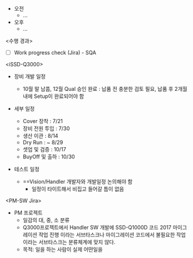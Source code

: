- 오전
	- ...
- 오후
	- ...

<수행 경과>
- [ ] Work progress check (Jira) - SQA

\<iSSD-Q3000>
- 장비 개발 일정
	- 10월 말 남풉, 12월 Qual 승인 완료 : 납품 전 충분한 검토 필요, 납품 후 2개월 내에 Setup이 완료되어야 함  

- 세부 일정  
	- Cover 장착 : 7/21  
	- 장비 전원 투입 : 7/30  
	- 생산 이관 : 8/14  
	- Dry Run : ~ 8/29  
	- 셋업 및 검증 : 10/17  
	- BuyOff 및 출하 : 10/30 

- 테스트 일정
	- ==Vision/Handler 개발자와 개발일정 논의해야 함
		- 일정이 타이트해서 비집고 들어갈 틈이 없음

\<PM-SW Jira>
- PM 프로젝트
	- 일감의 대, 중, 소 분류
	- Q3000프로젝트에서 Handler SW 개발에 SSD-Q1000D 코드 2017 마이그레이션 작업 진행 이라는 서브타스크나 마이그레이션 코드에서 불필요한 작업 이라는 서브타스크는 분류체계에 맞지 않다.
	- 목적: 일을 하는 사람이 실제 어떤일을 